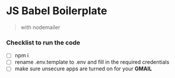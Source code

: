 # JS Babel Boilerplate
> with nodemailer

### Checklist to run the code
- [ ] npm i
- [ ] rename .env.template to .env and fill in the required credentials
- [ ] make sure unsecure apps are turned on for your **GMAIL**
